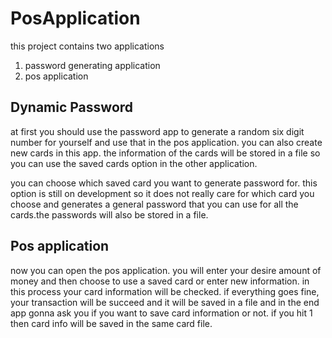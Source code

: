 # PosApplication

this project contains two applications
1. password generating application
2. pos application

## Dynamic Password
at first you should use the password app to generate a random six digit number for yourself and use that in the pos application.
you can also create new cards in this app. the information of the cards will be stored in a file so you can use the saved cards option in the other application.

you can choose which saved card you want to generate password for. this option is still on development so it does not really care for which card you choose and generates a general password that you can use for all the cards.the passwords will also be stored in a file.

## Pos application
now you can open the pos application.
you will enter your desire amount of money and then choose to use a saved card or enter new information.
in this process your card information will be checked.
if everything goes fine, your transaction will be succeed and it will be saved in a file and in the end app gonna ask you if you want to save card information or not.
if you hit 1 then card info will be saved in the same card file.

